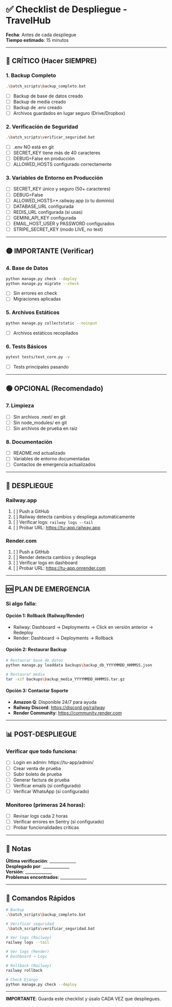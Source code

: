 # ✅ Checklist de Despliegue - TravelHub

**Fecha**: Antes de cada despliegue  
**Tiempo estimado**: 15 minutos

---

## 🔴 CRÍTICO (Hacer SIEMPRE)

### 1. Backup Completo
```bash
.\batch_scripts\backup_completo.bat
```
- [ ] Backup de base de datos creado
- [ ] Backup de media creado
- [ ] Backup de .env creado
- [ ] Archivos guardados en lugar seguro (Drive/Dropbox)

### 2. Verificación de Seguridad
```bash
.\batch_scripts\verificar_seguridad.bat
```
- [ ] .env NO está en git
- [ ] SECRET_KEY tiene más de 40 caracteres
- [ ] DEBUG=False en producción
- [ ] ALLOWED_HOSTS configurado correctamente

### 3. Variables de Entorno en Producción
- [ ] SECRET_KEY único y seguro (50+ caracteres)
- [ ] DEBUG=False
- [ ] ALLOWED_HOSTS=*.railway.app (o tu dominio)
- [ ] DATABASE_URL configurada
- [ ] REDIS_URL configurada (si usas)
- [ ] GEMINI_API_KEY configurada
- [ ] EMAIL_HOST_USER y PASSWORD configurados
- [ ] STRIPE_SECRET_KEY (modo LIVE, no test)

---

## 🟡 IMPORTANTE (Verificar)

### 4. Base de Datos
```bash
python manage.py check --deploy
python manage.py migrate --check
```
- [ ] Sin errores en check
- [ ] Migraciones aplicadas

### 5. Archivos Estáticos
```bash
python manage.py collectstatic --noinput
```
- [ ] Archivos estáticos recopilados

### 6. Tests Básicos
```bash
pytest tests/test_core.py -v
```
- [ ] Tests principales pasando

---

## 🟢 OPCIONAL (Recomendado)

### 7. Limpieza
- [ ] Sin archivos .next/ en git
- [ ] Sin node_modules/ en git
- [ ] Sin archivos de prueba en raíz

### 8. Documentación
- [ ] README.md actualizado
- [ ] Variables de entorno documentadas
- [ ] Contactos de emergencia actualizados

---

## 🚀 DESPLIEGUE

### Railway.app
1. [ ] Push a GitHub
2. [ ] Railway detecta cambios y despliega automáticamente
3. [ ] Verificar logs: `railway logs --tail`
4. [ ] Probar URL: https://tu-app.railway.app

### Render.com
1. [ ] Push a GitHub
2. [ ] Render detecta cambios y despliega
3. [ ] Verificar logs en dashboard
4. [ ] Probar URL: https://tu-app.onrender.com

---

## 🆘 PLAN DE EMERGENCIA

### Si algo falla:

#### Opción 1: Rollback (Railway/Render)
- Railway: Dashboard → Deployments → Click en versión anterior → Redeploy
- Render: Dashboard → Deployments → Rollback

#### Opción 2: Restaurar Backup
```bash
# Restaurar base de datos
python manage.py loaddata backups\backup_db_YYYYMMDD_HHMMSS.json

# Restaurar media
tar -xzf backups\backup_media_YYYYMMDD_HHMMSS.tar.gz
```

#### Opción 3: Contactar Soporte
- **Amazon Q**: Disponible 24/7 para ayuda
- **Railway Discord**: https://discord.gg/railway
- **Render Community**: https://community.render.com

---

## 📊 POST-DESPLIEGUE

### Verificar que todo funciona:
- [ ] Login en admin: https://tu-app/admin/
- [ ] Crear venta de prueba
- [ ] Subir boleto de prueba
- [ ] Generar factura de prueba
- [ ] Verificar emails (si configurado)
- [ ] Verificar WhatsApp (si configurado)

### Monitoreo (primeras 24 horas):
- [ ] Revisar logs cada 2 horas
- [ ] Verificar errores en Sentry (si configurado)
- [ ] Probar funcionalidades críticas

---

## 📝 Notas

**Última verificación**: _____________  
**Desplegado por**: _____________  
**Versión**: _____________  
**Problemas encontrados**: _____________

---

## 🎯 Comandos Rápidos

```bash
# Backup
.\batch_scripts\backup_completo.bat

# Verificar seguridad
.\batch_scripts\verificar_seguridad.bat

# Ver logs (Railway)
railway logs --tail

# Ver logs (Render)
# Dashboard → Logs

# Rollback (Railway)
railway rollback

# Check Django
python manage.py check --deploy
```

---

**IMPORTANTE**: Guarda este checklist y úsalo CADA VEZ que despliegues.

